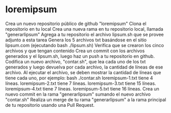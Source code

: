 # loremipsum

Crea un nuevo repositorio público de github "loremipsum"
Clona el repositorio en tu local
Crea una nueva rama en tu repositorio local, llamada "generarlipsum"
Agrega  a tu repositorio el archivo lipsum.sh que se provee adjunto a esta tarea
Genera los 5 archivos txt basándose en el sitio lipsum.com (ejecutando bash ./lipsum.sh)
Verifica que se crearon los cinco archivos y que tengan contenido
Crea un commit con los archivos generados y el lipsum.sh, luego haz un push a tu repositorio en github.
Codifica un nuevo archivo, "contar.sh", que lea cada uno de los txt generados y luego devuelva por cada archivo, la cantidad de líneas de ese archivo.
Al ejecutar el archivo, se deben mostrar la cantidad de líneas que tiene cada uno, por ejemplo:
    bash ./contar.sh
    loremipsum-1.txt tiene 4 líneas.
    loremipsum-2.txt tiene 7 líneas.
    loremipsum-3.txt tiene 15 líneas.
    loremipsum-4.txt tiene 7 líneas.
    loremipsum-5.txt tiene 16 líneas.
Crea un nuevo commit en la rama "generarlipsum" sumando el nuevo archivo "contar.sh"
Realiza un merge de tu rama "generarlipsum" a la rama principal de tu repositorio usando una Pull Request.
